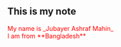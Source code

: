 ## This is my note
<p style="color: red">My name is _Jubayer Ashraf Mahin_ <br>I am from **Bangladesh**</p>
